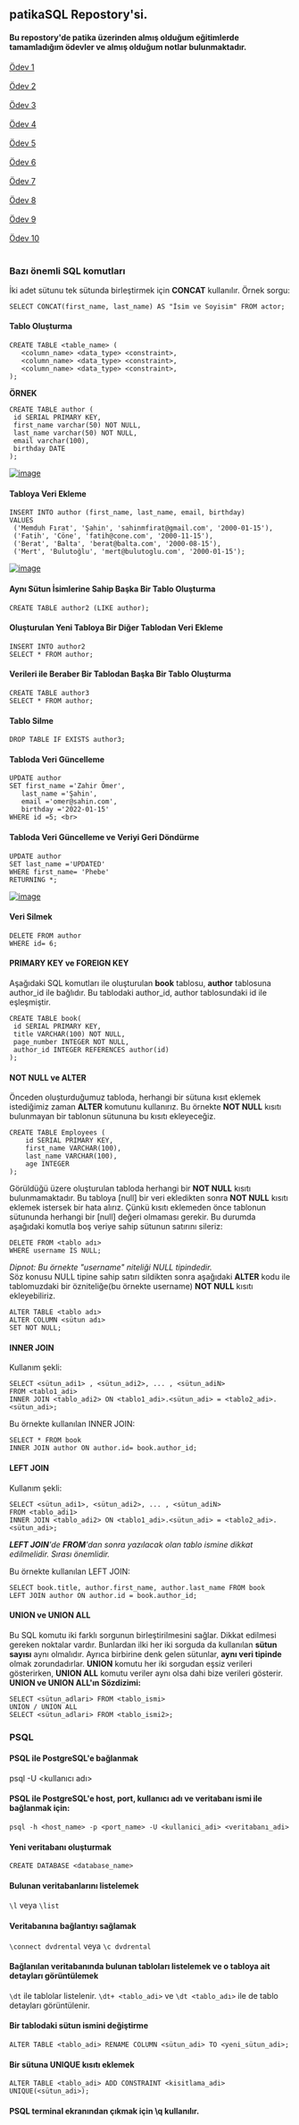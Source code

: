 ## patikaSQL Repostory'si.
#### Bu repostory'de patika üzerinden almış olduğum eğitimlerde tamamladığım ödevler ve almış olduğum notlar bulunmaktadır.
[Ödev 1](https://github.com/frattshn/patikaOdevler/blob/main/odev1.sql) <br/><br/>
[Ödev 2](https://github.com/frattshn/patikaOdevler/blob/main/odev2.sql) <br/><br/>
[Ödev 3](https://github.com/frattshn/patikaOdevler/blob/main/odev3.sql) <br/><br/>
[Ödev 4](https://github.com/frattshn/patikaOdevler/blob/main/odev4.sql) <br/><br/>
[Ödev 5](https://github.com/frattshn/patikaOdevler/blob/main/odev5.sql) <br/><br/>
[Ödev 6](https://github.com/frattshn/patikaOdevler/blob/main/odev6.sql) <br/><br/>
[Ödev 7](https://github.com/frattshn/patikaOdevler/blob/main/odev7.sql) <br/><br/>
[Ödev 8](https://github.com/frattshn/patikaOdevler/blob/main/odev8.sql) <br/><br/>
[Ödev 9](https://github.com/frattshn/patikaOdevler/blob/main/odev9.sql) <br/><br/>
[Ödev 10](https://github.com/frattshn/patikaOdevler/blob/main/odev10.sql) <br/><br/>


### Bazı önemli SQL komutları
İki adet sütunu tek sütunda birleştirmek için **CONCAT** kullanılır.
Örnek sorgu:
```
SELECT CONCAT(first_name, last_name) AS "İsim ve Soyisim" FROM actor;
```
#### Tablo Oluşturma
```
CREATE TABLE <table_name> (
   <column_name> <data_type> <constraint>,
   <column_name> <data_type> <constraint>,
   <column_name> <data_type> <constraint>,
);
```
**ÖRNEK** <br>
```
CREATE TABLE author (
 id SERIAL PRIMARY KEY,
 first_name varchar(50) NOT NULL,
 last_name varchar(50) NOT NULL,
 email varchar(100),
 birthday DATE
);
```
[![image](https://r.resimlink.com/ISDe.png)](https://resimlink.com/ISDe)

#### Tabloya Veri Ekleme
```
INSERT INTO author (first_name, last_name, email, birthday)
VALUES
 ('Memduh Fırat', 'Şahin', 'sahinmfirat@gmail.com', '2000-01-15'),
 ('Fatih', 'Cöne', 'fatih@cone.com', '2000-11-15'),
 ('Berat', 'Balta', 'berat@balta.com', '2000-08-15'),
 ('Mert', 'Bulutoğlu', 'mert@bulutoglu.com', '2000-01-15');
```
 [![image](https://r.resimlink.com/mFPR0.png)](https://resimlink.com/mFPR0)
 
 #### Aynı Sütun İsimlerine Sahip Başka Bir Tablo Oluşturma
 ```
 CREATE TABLE author2 (LIKE author);
 ```
 
 #### Oluşturulan Yeni Tabloya Bir Diğer Tablodan Veri Ekleme
 ```
 INSERT INTO author2
 SELECT * FROM author;
 ```
 
 #### Verileri ile Beraber Bir Tablodan Başka Bir Tablo Oluşturma
 ```
 CREATE TABLE author3
 SELECT * FROM author;
 ```
 
 #### Tablo Silme
 ```
 DROP TABLE IF EXISTS author3;
 ```
 
 #### Tabloda Veri Güncelleme
 ```
UPDATE author
SET first_name ='Zahir Ömer',
	last_name ='Şahin',
	email ='omer@sahin.com',
	birthday ='2022-01-15'
WHERE id =5; <br>
```

#### Tabloda Veri Güncelleme ve Veriyi Geri Döndürme
```
UPDATE author
SET last_name ='UPDATED'
WHERE first_name= 'Phebe'
RETURNING *;
```
[![image](https://r.resimlink.com/65w7Go.png)](https://resimlink.com/65w7Go)

#### Veri Silmek
```
DELETE FROM author
WHERE id= 6;
```

#### PRIMARY KEY ve FOREIGN KEY
Aşağıdaki SQL komutları ile oluşturulan **book** tablosu, **author** tablosuna author_id ile bağlıdır. Bu tablodaki author_id, author tablosundaki id ile eşleşmiştir.
```
CREATE TABLE book(
 id SERIAL PRIMARY KEY,
 title VARCHAR(100) NOT NULL,
 page_number INTEGER NOT NULL,
 author_id INTEGER REFERENCES author(id)
);
```

#### NOT NULL ve ALTER
Önceden oluşturduğumuz tabloda, herhangi bir sütuna kısıt eklemek istediğimiz zaman **ALTER** komutunu kullanırız. Bu örnekte **NOT NULL** kısıtı bulunmayan bir tablonun sütununa bu kısıtı ekleyeceğiz.
```
CREATE TABLE Employees (
    id SERIAL PRIMARY KEY,
    first_name VARCHAR(100),
    last_name VARCHAR(100),
    age INTEGER
);
```
Görüldüğü üzere oluşturulan tabloda herhangi bir **NOT NULL** kısıtı bulunmamaktadır. Bu tabloya [null] bir veri ekledikten sonra **NOT NULL** kısıtı eklemek istersek bir hata alırız. Çünkü kısıtı eklemeden önce tablonun sütununda herhangi bir [null] değeri olmaması gerekir. Bu durumda aşağıdaki komutla boş veriye sahip sütunun satırını sileriz:
```
DELETE FROM <tablo adı>
WHERE username IS NULL;
```
*Dipnot: Bu örnekte "username" niteliği NULL tipindedir.* <br>
Söz konusu NULL tipine sahip satırı sildikten sonra aşağıdaki **ALTER** kodu ile tablomuzdaki bir özniteliğe(bu örnekte username) **NOT NULL** kısıtı ekleyebiliriz.
```
ALTER TABLE <tablo adı>
ALTER COLUMN <sütun adı>
SET NOT NULL;
```

#### INNER JOIN
Kullanım şekli:
```
SELECT <sütun_adi1> , <sütun_adi2>, ... , <sütun_adiN>
FROM <tablo1_adi>
INNER JOIN <tablo_adi2> ON <tablo1_adi>.<sütun_adi> = <tablo2_adi>.<sütun_adi>;
```
Bu örnekte kullanılan INNER JOIN:
```
SELECT * FROM book
INNER JOIN author ON author.id= book.author_id;
```
#### LEFT JOIN
Kullanım şekli:
```
SELECT <sütun_adi1>, <sütun_adi2>, ... , <sütun_adiN>
FROM <tablo_adi1>
INNER JOIN <tablo_adi2> ON <tablo1_adi>.<sütun_adi> = <tablo2_adi>.<sütun_adi>;
```
***LEFT JOIN**'de **FROM**'dan sonra yazılacak olan tablo ismine dikkat edilmelidir. Sırası önemlidir.*

Bu örnekte kullanılan LEFT JOIN:
```
SELECT book.title, author.first_name, author.last_name FROM book
LEFT JOIN author ON author.id = book.author_id;
```

#### UNION ve UNION ALL
Bu SQL komutu iki farklı sorgunun birleştirilmesini sağlar. Dikkat edilmesi gereken noktalar vardır. Bunlardan ilki her iki sorguda da kullanılan **sütun sayısı** aynı olmalıdır. Ayrıca birbirine denk gelen sütunlar, **aynı veri tipinde** olmak zorundadırlar. **UNION** komutu her iki sorgudan eşsiz verileri gösterirken, **UNION ALL** komutu veriler aynı olsa dahi bize verileri gösterir.
**UNION ve UNION ALL'ın Sözdizimi:**
```
SELECT <sütun_adlari> FROM <tablo_ismi>
UNION / UNION ALL
SELECT <sütun_adlari> FROM <tablo_ismi2>;
```

### PSQL
#### PSQL ile PostgreSQL'e bağlanmak
psql -U <kullanıcı adı>

#### PSQL ile PostgreSQL'e host, port, kullanıcı adı ve veritabanı ismi ile bağlanmak için:
```
psql -h <host_name> -p <port_name> -U <kullanici_adi> <veritabanı_adi>
```

#### Yeni veritabanı oluşturmak
```
CREATE DATABASE <database_name>
```

#### Bulunan veritabanlarını listelemek
`\l` veya `\list`

#### Veritabanına bağlantıyı sağlamak
`\connect dvdrental` veya `\c dvdrental`

#### Bağlanılan veritabanında bulunan tabloları listelemek ve o tabloya ait detayları görüntülemek
`\dt` ile tablolar listelenir. `\dt+ <tablo_adi>` ve `\dt <tablo_adı>` ile de tablo detayları görüntülenir.

#### Bir tablodaki sütun ismini değiştirme
```
ALTER TABLE <tablo_adi> RENAME COLUMN <sütun_adi> TO <yeni_sütun_adi>;
```

#### Bir sütuna UNIQUE kısıtı eklemek
```
ALTER TABLE <tablo_adi> ADD CONSTRAINT <kisitlama_adi> UNIQUE(<sütun_adi>);
```

#### PSQL terminal ekranından çıkmak için \q kullanılır.
 
